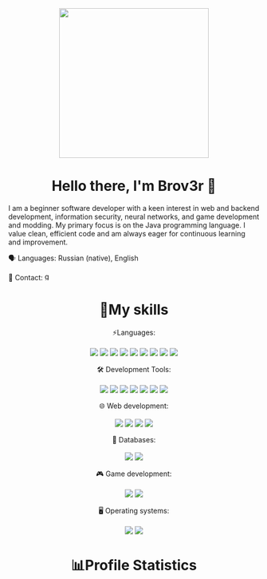 <div align="center" style="disply: flex;">
  <img src="https://gifdb.com/images/high/animated-man-computer-coding-nae6mec378lsg1i3.webp" width="300"/>
</div>

<div align="center" style="disply: flex;">
  <h1> 
    Hello there, I'm Brov3r 👋
  </h1>
</div>

<p>
  I am a beginner software developer with a keen interest in web and backend development, information security, neural networks, and game development and modding. 
  My primary focus is on the Java programming language. I value clean, efficient code and am always eager for continuous learning and improvement.

  🗣️ Languages: Russian (native), English
  
  📧 Contact: <a href="mailto:codemacon@gmail.com">
                  <img alt='gmail' height=16 src='https://img.shields.io/badge/Gmail-100000?style=for-the-badge&logo=gmail&logoColor=white&labelColor=35CAE1&color=383838'/>
              </a>
</p>

<div align="center" style="disply: flex;">
  <h1> 
    📜My skills
  </h1>

  <p>
    ⚡Languages: </br></br>
    <img src="https://img.shields.io/badge/Markdown-100000?style=for-the-badge&logo=markdown&logoColor=white&labelColor=000000&color=383838" />
    <img src="https://img.shields.io/badge/C++-100000?style=for-the-badge&logo=cplusplus&logoColor=white&labelColor=00599C&color=383838" />
    <img src="https://img.shields.io/badge/C%23-100000?style=for-the-badge&logo=csharp&logoColor=white&labelColor=239120&color=383838" />
    <img src="https://img.shields.io/badge/Python-100000?style=for-the-badge&logo=python&logoColor=white&labelColor=3776AB&color=383838" />
    <img src="https://img.shields.io/badge/Lua-100000?style=for-the-badge&logo=lua&logoColor=white&labelColor=2C2D72&color=383838" />
    <img src="https://img.shields.io/badge/HTML5-100000?style=for-the-badge&logo=html5&logoColor=white&labelColor=E34F26&color=383838" />
    <img src="https://img.shields.io/badge/CSS3-100000?style=for-the-badge&logo=css3&logoColor=white&labelColor=1572B6&color=383838" />
    <img src="https://img.shields.io/badge/JavaScript-100000?style=for-the-badge&logo=javascript&logoColor=black&labelColor=F7DF1E&color=383838" />
    <img src="https://img.shields.io/badge/Java-100000?style=for-the-badge&logo=oracle&logoColor=white&labelColor=orange&color=383838" />
  </p>
  <p>
    🛠️ Development Tools:</br></br>
    <img src="https://img.shields.io/badge/Git-100000?style=for-the-badge&logo=git&logoColor=white&labelColor=F05032&color=383838" />
    <img src="https://img.shields.io/badge/Photoshop-100000?style=for-the-badge&logo=adobephotoshop&logoColor=white&labelColor=31A8FF&color=383838" />
    <img src="https://img.shields.io/badge/Figma-100000?style=for-the-badge&logo=figma&logoColor=white&labelColor=F24E1E&color=383838" />
    <img src='https://img.shields.io/badge/gradle-100000?style=for-the-badge&logo=gradle&logoColor=white&labelColor=31A8FF&color=383838'/>
    <img src='https://img.shields.io/badge/webpack-100000?style=for-the-badge&logo=webpack&logoColor=white&labelColor=31A8FF&color=383838'/>
    <img src="https://img.shields.io/badge/MS_Office-100000?style=for-the-badge&logo=microsoftoffice&logoColor=white&labelColor=D83B01&color=383838" />
    <img src='https://img.shields.io/badge/intellij_idea-100000?style=for-the-badge&logo=intellijidea&logoColor=white&labelColor=F7C935&color=383838'/>
  </p>
  <p>
  🌐 Web development:</br></br>
    <img src="https://img.shields.io/badge/Electron-100000?style=for-the-badge&logo=electron&logoColor=white&labelColor=47848F&color=383838" />
    <img src="https://img.shields.io/badge/React JS-100000?style=for-the-badge&logo=react&logoColor=white&labelColor=61DAFB&color=383838" />
    <img src="https://img.shields.io/badge/Node JS-100000?style=for-the-badge&logo=nodedotjs&logoColor=white&labelColor=339933&color=383838" />
    <img src="https://img.shields.io/badge/Redux-100000?style=for-the-badge&logo=redux&logoColor=white&labelColor=764ABC&color=383838" />
  </p>
  <p>
    💾 Databases:</br></br>
    <img src="https://img.shields.io/badge/MySQL-100000?style=for-the-badge&logo=mysql&logoColor=white&labelColor=4479A1&color=383838" />
    <img src="https://img.shields.io/badge/PostgreSQL-100000?style=for-the-badge&logo=postgresql&logoColor=white&labelColor=336791&color=383838" />
  </p>
  <p>
    🎮 Game development:</br></br>
    <img src="https://img.shields.io/badge/Unity3D-100000?style=for-the-badge&logo=unity&logoColor=white&labelColor=000000&color=383838" />
    <img src="https://img.shields.io/badge/LWJGL-100000?style=for-the-badge&logo=oracle&logoColor=white&labelColor=0E1128&color=383838" />
  </p>
  <p>
    🖥️ Operating systems:</br></br>
    <img src="https://img.shields.io/badge/Ubuntu-100000?style=for-the-badge&logo=ubuntu&logoColor=white&labelColor=E95420&color=383838" />
    <img src="https://img.shields.io/badge/Windows-100000?style=for-the-badge&logo=windows&logoColor=white&labelColor=0078D6&color=383838" />
  </p>
</div>

<div align="center">
  <h1> 
    📊Profile Statistics
  </h1>
  <img src="http://github-readme-streak-stats.herokuapp.com?user=Brov3r&theme=dracula&hide_border=true" alt=""/> </br>
  <img src="https://github-readme-stats.vercel.app/api/top-langs/?username=Brov3r&layout=compact&theme=dracula&hide_border=true" alt=""/> </br>
  <img src="https://komarev.com/ghpvc/?username=Brov3r&style=flat-square&color=blue" alt=""/>
</div>

